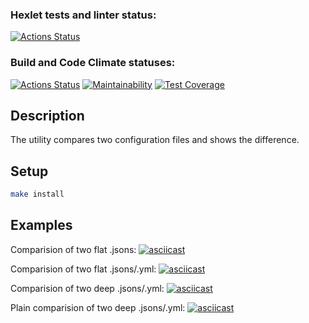 ### Hexlet tests and linter status:
[![Actions Status](https://github.com/AllegroGH/frontend-project-46/workflows/hexlet-check/badge.svg)](https://github.com/AllegroGH/frontend-project-46/actions)

### Build and Code Climate statuses:
[![Actions Status](https://github.com/AllegroGH/frontend-project-46/workflows/build/badge.svg)](https://github.com/AllegroGH/frontend-project-46/actions)
[![Maintainability](https://api.codeclimate.com/v1/badges/f5a8f134c8c1fd30a9a0/maintainability)](https://codeclimate.com/github/AllegroGH/frontend-project-46/maintainability)
[![Test Coverage](https://api.codeclimate.com/v1/badges/f5a8f134c8c1fd30a9a0/test_coverage)](https://codeclimate.com/github/AllegroGH/frontend-project-46/test_coverage)

## Description
The utility compares two configuration files and shows the difference.

##  Setup

```bash
make install
```

## Examples

Comparision of two flat .jsons:
[![asciicast](https://asciinema.org/a/0pBzrDwMyCWkOhUV4KHboxTYn.svg)](https://asciinema.org/a/0pBzrDwMyCWkOhUV4KHboxTYn)

Comparision of two flat .jsons/.yml:
[![asciicast](https://asciinema.org/a/69tcitdVbFgVYXeCY075oww7L.svg)](https://asciinema.org/a/69tcitdVbFgVYXeCY075oww7L)

Comparision of two deep .jsons/.yml:
[![asciicast](https://asciinema.org/a/WOLeU2YfLKHmMIaflNOKnQmfI.svg)](https://asciinema.org/a/WOLeU2YfLKHmMIaflNOKnQmfI)

Plain comparision of two deep .jsons/.yml:
[![asciicast](https://asciinema.org/a/VnNuqfZEyaVJdlXOfO9YgQt3X.svg)](https://asciinema.org/a/VnNuqfZEyaVJdlXOfO9YgQt3X)
